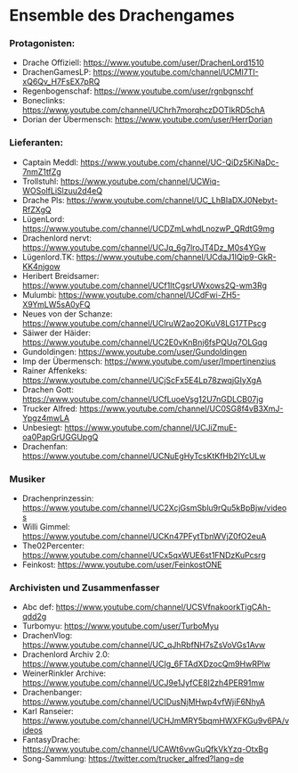 # Ensemble des Drachengames


### Protagonisten:

* Drache Offiziell: https://www.youtube.com/user/DrachenLord1510
* DrachenGamesLP: https://www.youtube.com/channel/UCMl7TI-xQ6Qv_H7FsEX7pRQ
* Regenbogenschaf: https://www.youtube.com/user/rgnbgnschf
* Boneclinks: https://www.youtube.com/channel/UChrh7morqhczDOTIkRD5chA
* Dorian der Übermensch: https://www.youtube.com/user/HerrDorian

### Lieferanten:

- Captain Meddl: https://www.youtube.com/channel/UC-QiDz5KiNaDc-7nmZ1tfZg
- Trollstuhl: https://www.youtube.com/channel/UCWiq-WOSolfLiSlzuu2d4eQ
- Drache Pls: https://www.youtube.com/channel/UC_LhBIaDXJ0Nebyt-RfZXgQ
- LügenLord: https://www.youtube.com/channel/UCDZmLwhdLnozwP_QRdtG9mg
- Drachenlord nervt: https://www.youtube.com/channel/UCJq_6g7lroJT4Dz_M0s4YGw
- Lügenlord.TK: https://www.youtube.com/channel/UCdaJ1IQip9-GkR-KK4njgow
- Heribert Breidsamer: https://www.youtube.com/channel/UCf1ItCgsrUWxows2Q-wm3Rg
- Mulumbi: https://www.youtube.com/channel/UCdFwi-ZH5-X9YmLW5sA0yFQ
- Neues von der Schanze: https://www.youtube.com/channel/UClruW2ao2OKuV8LG17TPscg
- Säiwer der Häider: https://www.youtube.com/channel/UC2E0vKnBnj6fsPQUq7OLGqg
- Gundoldingen: https://www.youtube.com/user/Gundoldingen
- Imp der Übermensch: https://www.youtube.com/user/Impertinenzius
- Rainer Affenkeks: https://www.youtube.com/channel/UCjScFx5E4Lp78zwqjGIyXgA
- Drachen Gott: https://www.youtube.com/channel/UCfLuoeVsg12U7nGDLCB07jg
- Trucker Alfred: https://www.youtube.com/channel/UC0SG8f4vB3XmJ-Ypgz4mwLA
- Unbesiegt: https://www.youtube.com/channel/UCJiZmuE-oa0PapGrUGGUpgQ
- Drachenfan: https://www.youtube.com/channel/UCNuEgHyTcsKtKfHb2lYcULw

### Musiker

- Drachenprinzessin: https://www.youtube.com/channel/UC2XcjGsmSblu9rQu5kBpBjw/videos
- Willi Gimmel: https://www.youtube.com/channel/UCKn47PFytTbnWVjZ0fO2euA
- The02Percenter: https://www.youtube.com/channel/UCx5qxWUE6st1FNDzKuPcsrg
- Feinkost: https://www.youtube.com/user/FeinkostONE

### Archivisten und Zusammenfasser

- Abc def: https://www.youtube.com/channel/UCSVfnakoorkTigCAh-qdd2g
- Turbomyu: https://www.youtube.com/user/TurboMyu
- DrachenVlog: https://www.youtube.com/channel/UC_qJhRbfNH7sZsVoVGs1Avw
- Drachenlord Archiv 2.0: https://www.youtube.com/channel/UCIg_6FTAdXDzocQm9HwRPlw
- WeinerRinkler Archive: https://www.youtube.com/channel/UCJ9e1JyfCE8I2zh4PER91mw
- Drachenbanger: https://www.youtube.com/channel/UCIDusNjMHwp4vfWjiF6NhyA
- Karl Ranseier: https://www.youtube.com/channel/UCHJmMRY5bqmHWXFKGu9v6PA/videos
- FantasyDrache: https://www.youtube.com/channel/UCAWt6vwGuQfkVkYzq-OtxBg
- Song-Sammlung: https://twitter.com/trucker_alfred?lang=de

